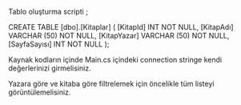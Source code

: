Tablo oluşturma scripti ;

CREATE TABLE [dbo].[Kitaplar] (
    [KitapId]     INT          NOT NULL,
    [KitapAdı]    VARCHAR (50) NOT NULL,
    [KitapYazar]  VARCHAR (50) NOT NULL,
    [SayfaSayısı] INT          NOT NULL
);


Kaynak kodların içinde Main.cs içindeki connection stringe kendi değerlerinizi girmelisiniz.

Yazara göre ve kitaba göre filtrelemek için öncelikle tüm listeyi görüntülemelisiniz.
